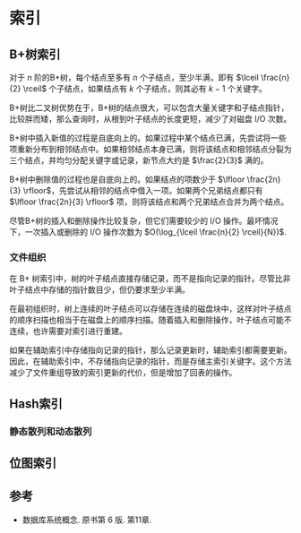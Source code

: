 # 索引

## B+树索引

对于 $n$ 阶的B+树，每个结点至多有 $n$ 个子结点，至少半满，即有 $\lceil \frac{n}{2} \rceil$ 个子结点，如果结点有 $k$ 个子结点，则其必有 $k-1$ 个关键字。

B+树比二叉树优势在于，B+树的结点很大，可以包含大量关键字和子结点指针，比较胖而矮，那么查询时，从根到叶子结点的长度更短，减少了对磁盘 I/O 次数。

B+树中插入新值的过程是自底向上的。如果过程中某个结点已满，先尝试将一些项重新分布到相邻结点中。如果相邻结点本身已满，则将该结点和相邻结点分裂为三个结点，并均匀分配关键字或记录，新节点大约是 $\frac{2}{3}$ 满的。

B+树中删除值的过程也是自底向上的。如果结点的项数少于 $\lfloor \frac{2n}{3} \rfloor$，先尝试从相邻的结点中借入一项。如果两个兄弟结点都只有 $\lfloor \frac{2n}{3} \rfloor$ 项，则将该结点和两个兄弟结点合并为两个结点。

尽管B+树的插入和删除操作比较复杂，但它们需要较少的 I/O 操作。最坏情况下，一次插入或删除的 I/O 操作次数为 $O(\log_{\lceil \frac{n}{2} \rceil}{N})$.

### 文件组织

在 B+ 树索引中，树的叶子结点直接存储记录，而不是指向记录的指针。尽管比非叶子结点中存储的指针数目少，但仍要求至少半满。

在最初组织时，树上连续的叶子结点可以存储在连续的磁盘块中，这样对叶子结点的顺序扫描也相当于在磁盘上的顺序扫描。随着插入和删除操作，叶子结点可能不连续，也许需要对索引进行重建。

如果在辅助索引中存储指向记录的指针，那么记录更新时，辅助索引都需要更新。因此，在辅助索引中，不存储指向记录的指针，而是存储主索引关键字。这个方法减少了文件重组导致的索引更新的代价，但是增加了回表的操作。

## Hash索引

### 静态散列和动态散列

## 位图索引

## 参考

- 数据库系统概念. 原书第 6 版. 第11章.
